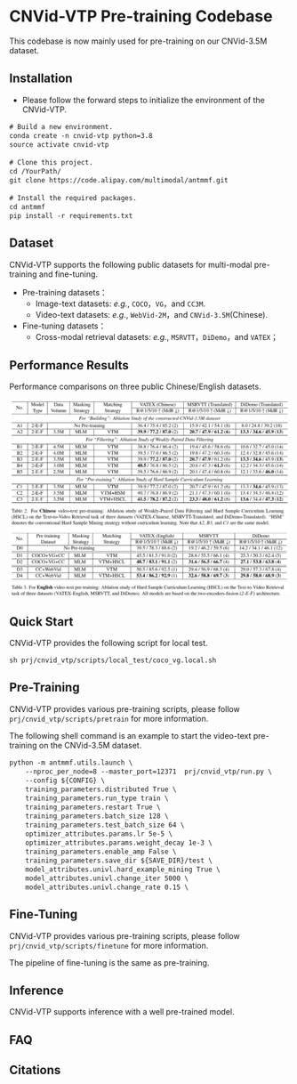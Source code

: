 # CNVid-VTP Pre-training Codebase

This codebase is now mainly used for pre-training on our CNVid-3.5M dataset.

## Installation

- Please follow the forward steps to initialize the environment of the CNVid-VTP.
```
# Build a new environment.
conda create -n cnvid-vtp python=3.8
source activate cnvid-vtp

# Clone this project.
cd /YourPath/
git clone https://code.alipay.com/multimodal/antmmf.git

# Install the required packages.
cd antmmf
pip install -r requirements.txt
```

## Dataset

CNVid-VTP supports the following public datasets for multi-modal pre-training and fine-tuning.
- Pre-training datasets：
  - Image-text datasets: *e.g.*, `COCO`，`VG`，and `CC3M`.
  - Video-text datasets: *e.g.*, `WebVid-2M`，and `CNVid-3.5M`(Chinese).
- Fine-tuning datasets：
  - Cross-modal retrieval datasets: *e.g.*, `MSRVTT`，`DiDemo`，and `VATEX`；

## Performance Results

Performance comparisons on three public Chinese/English datasets.

![alt text](demo_figs/experiment_result.jpg)

## Quick Start

CNVid-VTP provides the following script for local test.
```
sh prj/cnvid_vtp/scripts/local_test/coco_vg.local.sh
```

## Pre-Training

CNVid-VTP provides various pre-training scripts, please follow `prj/cnvid_vtp/scripts/pretrain` for more information.

The following shell command is an example to start the video-text pre-training on the CNVid-3.5M dataset.

```
python -m antmmf.utils.launch \
    --nproc_per_node=8 --master_port=12371  prj/cnvid_vtp/run.py \
    --config ${CONFIG} \                                
    training_parameters.distributed True \              
    training_parameters.run_type train \                
    training_parameters.restart True \                  
    training_parameters.batch_size 128 \                
    training_parameters.test_batch_size 64 \            
    optimizer_attributes.params.lr 5e-5 \               
    optimizer_attributes.params.weight_decay 1e-3 \     
    training_parameters.enable_amp False \
    training_parameters.save_dir ${SAVE_DIR}/test \
    model_attributes.univl.hard_example_mining True \
    model_attributes.univl.change_iter 5000 \
    model_attributes.univl.change_rate 0.15 \ 
```

## Fine-Tuning

CNVid-VTP provides various pre-training scripts, please follow `prj/cnvid_vtp/scripts/finetune` for more information.

The pipeline of fine-tuning is the same as pre-training.

## Inference

CNVid-VTP supports inference with a well pre-trained model.

## FAQ

## Citations

